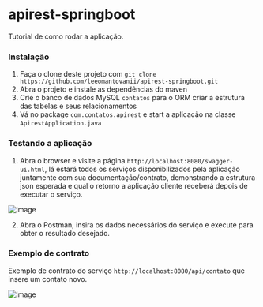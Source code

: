 # apirest-springboot

Tutorial de como rodar a aplicação.

### Instalação

1. Faça o clone deste projeto com `git clone https://github.com/leeomantovanii/apirest-springboot.git`
2. Abra o projeto e instale as dependências do maven
3. Crie o banco de dados MySQL `contatos` para o ORM criar a estrutura das tabelas e seus relacionamentos
4. Vá no package `com.contatos.apirest` e start a aplicação na classe `ApirestApplication.java` 

### Testando a aplicação

1. Abra o browser e visite a página `http://localhost:8080/swagger-ui.html`, lá estará todos os serviços disponibilizados pela aplicação juntamente com sua documentação/contrato, demonstrando a estrutura json esperada e qual o retorno a aplicação cliente receberá depois de executar o serviço.

![image](https://user-images.githubusercontent.com/20550151/65398875-04f98000-dd90-11e9-9cea-90f73893bad5.png)

2. Abra o Postman, insira os dados necessários do serviço e execute para obter o resultado desejado.

### Exemplo de contrato 

Exemplo de contrato do serviço `http://localhost:8080/api/contato` que insere um contato novo.

![image](https://user-images.githubusercontent.com/20550151/65399258-13e13200-dd92-11e9-8e1f-46a5f85762c2.png)

